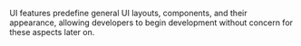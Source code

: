 UI features predefine general UI layouts, components, and their appearance, allowing developers to begin development without concern for these aspects later on.